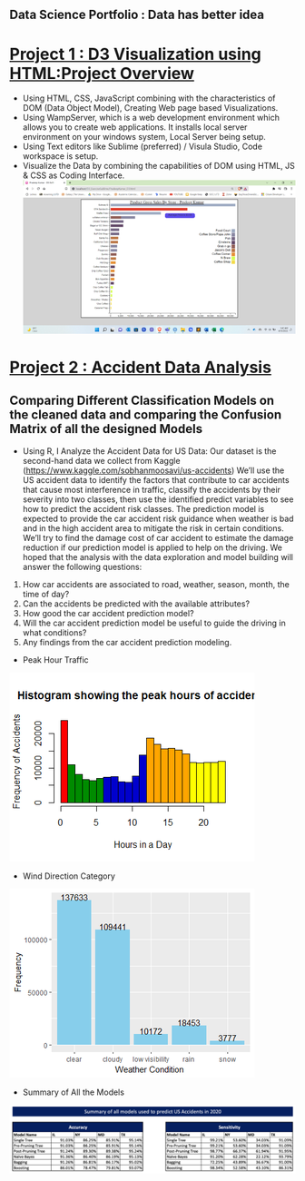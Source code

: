 ## Data Science Portfolio : Data has better idea


# [Project 1 : D3 Visualization using HTML:Project Overview](https://github.com/pradeepcho-exe/D3-Visualization)

* Using HTML, CSS, JavaScript combining with the characteristics of DOM (Data Object Model), Creating Web page based Visualizations.
* Using WampServer, which is a web development environment which allows you to create web applications. It installs local server environment on your windows system, Local Server being setup.
* Using Text editors like Sublime (preferred) / Visula Studio, Code workspace is setup.
* Visualize the Data by combining the capabilities of DOM using HTML, JS & CSS as Coding Interface.
![](/Images/FinalViz.png)

# [Project 2 : Accident Data Analysis](https://github.com/pradeepcho-exe/AccidentDataAnalysis)
## Comparing Different Classification Models on the cleaned data and comparing the Confusion Matrix of all the designed Models
* Using R, I Analyze the Accident Data for US
Data: Our dataset is the second-hand data we collect from Kaggle (https://www.kaggle.com/sobhanmoosavi/us-accidents)
We’ll use the US accident data to identify the factors that contribute to car accidents that cause most interference in traffic, classify the accidents by their severity into two classes, then use the identified predict variables to see how to predict the accident risk classes.  The prediction model is expected to provide the car accident risk guidance when weather is bad and in the high accident area to mitigate the risk in certain conditions.  We’ll try to find the damage cost of car accident to estimate the damage reduction if our prediction model is applied to help on the driving.  We hoped that the analysis with the data exploration and model building will answer the following questions:
1. How car accidents are associated to road, weather, season, month, the time of day?
2. Can the accidents be predicted with the available attributes? 
3. How good the car accident prediction model?
4. Will the car accident prediction model be useful to guide the driving in what conditions?
5. Any findings from the car accident prediction modeling.

* Peak Hour Traffic

![](/Images/2.peakhours.png)

* Wind Direction Category

![](/Images/7.windcondition.png)

* Summary of All the Models

![](/Images/SummaryOfAllModels.png)

